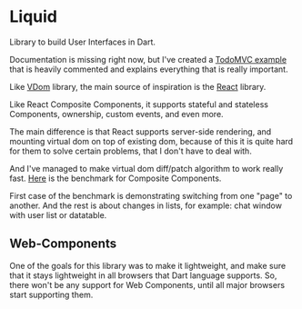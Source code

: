 # Liquid

Library to build User Interfaces in Dart.

Documentation is missing right now, but I've created a
[TodoMVC example](https://github.com/localvoid/todomvc-liquid) that is
heavily commented and explains everything that is really important.

Like [VDom](https://github.com/localvoid/vdom) library, the main
source of inspiration is the [React](http://facebook.github.io/react/)
library.

Like React Composite Components, it supports stateful and stateless
Components, ownership, custom events, and even more.

The main difference is that React supports server-side rendering, and
mounting virtual dom on top of existing dom, because of this it is
quite hard for them to solve certain problems, that I don't have to
deal with.

And I've managed to make virtual dom diff/patch algorithm to work
really
fast. [Here](https://localvoid.github.io/vdom-benchmark/components.html)
is the benchmark for Composite Components.

First case of the benchmark is demonstrating switching from one "page"
to another. And the rest is about changes in lists, for example: chat
window with user list or datatable.

## Web-Components

One of the goals for this library was to make it lightweight, and make
sure that it stays lightweight in all browsers that Dart language
supports. So, there won't be any support for Web Components, until all
major browsers start supporting them.